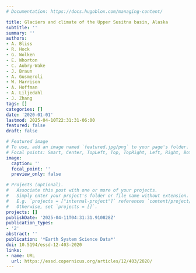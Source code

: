 ```yaml
---
# Documentation: https://docs.hugoblox.com/managing-content/

title: Glaciers and climate of the Upper Susitna basin, Alaska
subtitle: ''
summary: ''
authors:
- A. Bliss
- R. Hock
- G. Wolken
- E. Whorton
- C. Aubry-Wake
- J. Braun
- A. Gusmeroli
- W. Harrison
- A. Hoffman
- A. Liljedahl
- J. Zhang
tags: []
categories: []
date: '2020-01-01'
lastmod: 2025-04-10T22:31:31-06:00
featured: false
draft: false

# Featured image
# To use, add an image named `featured.jpg/png` to your page's folder.
# Focal points: Smart, Center, TopLeft, Top, TopRight, Left, Right, BottomLeft, Bottom, BottomRight.
image:
  caption: ''
  focal_point: ''
  preview_only: false

# Projects (optional).
#   Associate this post with one or more of your projects.
#   Simply enter your project's folder or file name without extension.
#   E.g. `projects = ["internal-project"]` references `content/project/deep-learning/index.md`.
#   Otherwise, set `projects = []`.
projects: []
publishDate: '2025-04-11T04:31:31.910828Z'
publication_types:
- '2'
abstract: ''
publication: '*Earth System Science Data*'
doi: 10.5194/essd-12-403-2020
links:
- name: URL
  url: https://essd.copernicus.org/articles/12/403/2020/
---
```

